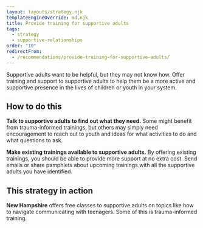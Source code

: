 ```yaml
---
layout: layouts/strategy.njk
templateEngineOverride: md,njk
title: Provide training for supportive adults
tags:
  - strategy
  - supportive-relationships
order: "10"
redirectFrom:
  - /recommendations/provide-training-for-supportive-adults/
---
```

Supportive adults want to be helpful, but they may not know how. Offer training and support to supportive adults to help them be a more active and supportive presence in the lives of children or youth in your system.

## How to do this

**Talk to supportive adults to find out what they need.** Some might benefit from trauma-informed trainings, but others may simply need encouragement to reach out to youth and ideas for what activities to do and what questions to ask.

**Make existing trainings available to supportive adults.** By offering existing trainings, you should be able to provide more support at no extra cost. Send emails or share pamphlets about upcoming trainings with all the supportive adults you have identified.

## This strategy in action

**New Hampshire** offers free classes to supportive adults on topics like how to navigate communicating with teenagers. Some of this is trauma-informed training.